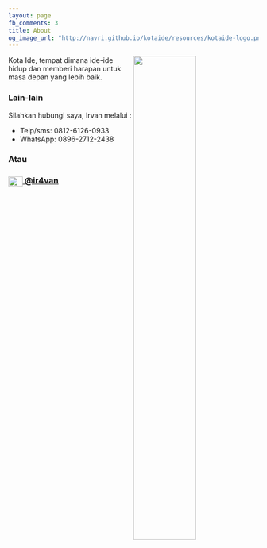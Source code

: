 ```yaml
---
layout: page
fb_comments: 3
title: About
og_image_url: "http://navri.github.io/kotaide/resources/kotaide-logo.png"
---
```

<img src="{{site.baseurl}}/about/portrait.jpg" width="50%" align="right">

Kota Ide, tempat dimana ide-ide hidup dan memberi harapan untuk masa depan yang lebih baik.

### Lain-lain
Silahkan hubungi saya, Irvan melalui :

* Telp/sms: 0812-6126-0933
* WhatsApp: 0896-2712-2438

### Atau

### [<img src="{{site.baseurl}}/resources/twitter.png" width="29" height="20" style="display:inline-block;vertical-align:middle"> @ir4van](https://twitter.com/ir4van)
